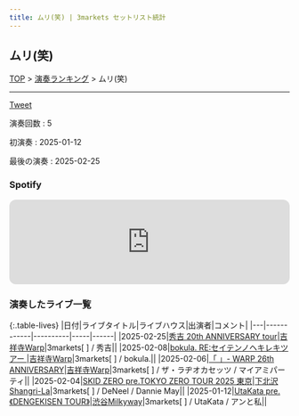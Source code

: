 ```yaml
---
title: ムリ(笑) | 3markets セットリスト統計
---
```

## ムリ(笑)


[TOP](/setlist/) > [演奏ランキング](songs.html) > ムリ(笑)

___

<a href="https://twitter.com/share?ref_src=twsrc%5Etfw" data-text="3markets[ ]セットリスト > ムリ(笑)" class="twitter-share-button" data-via="3markets" data-hashtags="3markets" data-related="3markets" data-show-count="false">Tweet</a>

演奏回数
: 5

初演奏
: 2025-01-12

最後の演奏
: 2025-02-25







### Spotify
<iframe style="border-radius:12px" src="https://open.spotify.com/embed/track/1FkOSTxgtpItwuqhVE4Xan?utm_source=generator" width="100%" height="152" frameBorder="0" allowfullscreen="" allow="autoplay; clipboard-write; encrypted-media; fullscreen; picture-in-picture" loading="lazy"></iframe>





### 演奏したライブ一覧

{:.table-lives}
|日付|ライブタイトル|ライブハウス|出演者|コメント|
|---|------------|----------|-----|------|
|<span class="nowrap">2025-02-25</span>|[秀吉 20th ANNIVERSARY tour](live175.html)|[吉祥寺Warp](livehouse005.html)|3markets[ ] / 秀吉||
|<span class="nowrap">2025-02-08</span>|[bokula. RE:セイテンノヘキレキツアー	](live172.html)|[吉祥寺Warp](livehouse005.html)|3markets[ ] / bokula.||
|<span class="nowrap">2025-02-06</span>|[「 」- WARP 26th ANNIVERSARY](live171.html)|[吉祥寺Warp](livehouse005.html)|3markets[ ] / ザ・ラヂオカセッツ / マイアミパーティ||
|<span class="nowrap">2025-02-04</span>|[SKID ZERO pre.TOKYO ZERO TOUR 2025 東京](live170.html)|[下北沢Shangri-La](livehouse012.html)|3markets[ ] / DeNeel / Dannie May||
|<span class="nowrap">2025-01-12</span>|[UtaKata pre.《DENGEKISEN TOUR》](live166.html)|[渋谷Milkyway](livehouse010.html)|3markets[ ] / UtaKata / アンと私||



<script async src="https://platform.twitter.com/widgets.js" charset="utf-8"></script>
